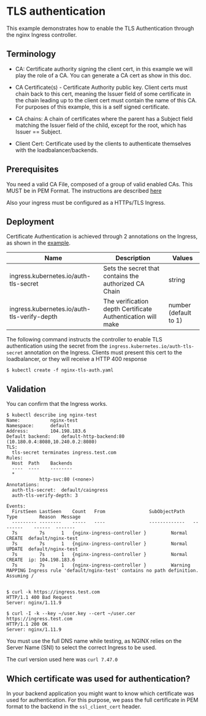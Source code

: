 # TLS authentication 

This example demonstrates how to enable the TLS Authentication through the nginx Ingress controller.

## Terminology

* CA: Certificate authority signing the client cert, in this example we will play the role of a CA. 
You can generate a CA cert as show in this doc.

* CA Certificate(s) - Certificate Authority public key. Client certs must chain back to this cert, 
meaning the Issuer field of some certificate in the chain leading up to the client cert must contain 
the name of this CA. For purposes of this example, this is a self signed certificate.

* CA chains: A chain of certificates where the parent has a Subject field matching the Issuer field of 
the child, except for the root, which has Issuer == Subject.

* Client Cert: Certificate used by the clients to authenticate themselves with the loadbalancer/backends.


## Prerequisites

You need a valid CA File, composed of a group of valid enabled CAs. This MUST be in PEM Format.
The instructions are described [here](../../../PREREQUISITES.md#ca-authentication)

Also your ingress must be configured as a HTTPs/TLS Ingress.

## Deployment

Certificate Authentication is achieved through 2 annotations on the Ingress, as shown in the [example](nginx-tls-auth.yaml).

|Name|Description|Values|
| --- | --- | --- |
|ingress.kubernetes.io/auth-tls-secret|Sets the secret that contains the authorized CA Chain|string|
|ingress.kubernetes.io/auth-tls-verify-depth|The verification depth Certificate Authentication will make|number (default to 1)|


The following command instructs the controller to enable TLS authentication using the secret from the ``ingress.kubernetes.io/auth-tls-secret``
annotation on the Ingress. Clients must present this cert to the loadbalancer, or they will receive a HTTP 400 response

```console
$ kubectl create -f nginx-tls-auth.yaml
```

## Validation

You can confirm that the Ingress works. 

```console
$ kubectl describe ing nginx-test
Name:			nginx-test
Namespace:		default
Address:		104.198.183.6
Default backend:	default-http-backend:80 (10.180.0.4:8080,10.240.0.2:8080)
TLS:
  tls-secret terminates ingress.test.com
Rules:
  Host	Path	Backends
  ----	----	--------
  *
    	 	http-svc:80 (<none>)
Annotations:
  auth-tls-secret:	default/caingress
  auth-tls-verify-depth: 3

Events:
  FirstSeen	LastSeen	Count	From				SubObjectPath	Type		Reason	Message
  ---------	--------	-----	----				-------------	--------	------	-------
  7s		7s		1	{nginx-ingress-controller }			Normal		CREATE	default/nginx-test
  7s		7s		1	{nginx-ingress-controller }			Normal		UPDATE	default/nginx-test
  7s		7s		1	{nginx-ingress-controller }			Normal		CREATE	ip: 104.198.183.6
  7s		7s		1	{nginx-ingress-controller }			Warning		MAPPING	Ingress rule 'default/nginx-test' contains no path definition. Assuming /


$ curl -k https://ingress.test.com
HTTP/1.1 400 Bad Request
Server: nginx/1.11.9

$ curl -I -k --key ~/user.key --cert ~/user.cer https://ingress.test.com 
HTTP/1.1 200 OK
Server: nginx/1.11.9

```

You must use the full DNS name while testing, as NGINX relies on the Server Name (SNI) to select the correct Ingress to be used.

The curl version used here was ``curl 7.47.0``

## Which certificate was used for authentication?

In your backend application you might want to know which certificate was used for authentication. For this purpose, we pass the full certificate in PEM format to the backend in the `ssl_client_cert` header.
